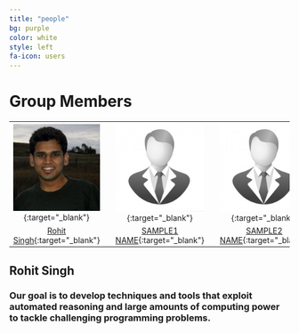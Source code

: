 ```yaml
---
title: "people"
bg: purple
color: white
style: left
fa-icon: users
---
```


<script>
var links = document.links;

for (var i = 0, linksLength = links.length; i < linksLength; i++) {
   if (links[i].hostname != window.location.hostname) {
       links[i].target = '_blank';
   } 
}
</script>

# Group Members

|   |   |   |   |   |   |   |   |   |   |   |
|:-:|:-:|:-:|:-:|:-:|:-:|:-:|:-:|:-:|:-:|:-:|
| [ ![Rohit Singh](/img/rohit.jpg)](http://rohitsingh.net){:target="_blank"}  |    | [ ![SAMPLE1 NAME](/img/sample.jpg)](http://sample.com){:target="_blank"} |    | [ ![SAMPLE2 NAME](/img/sample.jpg)](http://sample.com){:target="_blank"} |    | [ ![SAMPLE3 NAME](/img/sample.jpg)](http://sample.com){:target="_blank"} |    | [ ![SAMPLE4 NAME](/img/sample.jpg)](http://sample.com){:target="_blank"} |    | [ ![SAMPLE5 NAME](/img/sample.jpg)](http://sample.com){:target="_blank"} |
| [Rohit Singh](http://rohitsingh.net){:target="_blank"}|    | [SAMPLE1 NAME](http://sample.com){:target="_blank"}|    | [SAMPLE2 NAME](http://sample.com){:target="_blank"}|    | [SAMPLE3 NAME](http://sample.com){:target="_blank"}|    | [SAMPLE4 NAME](http://sample.com){:target="_blank"}|    | [SAMPLE5 NAME](http://sample.com){:target="_blank"}|



## Rohit Singh
### Our goal is to develop techniques and tools that exploit automated reasoning and large amounts of computing power to tackle challenging programming problems.
